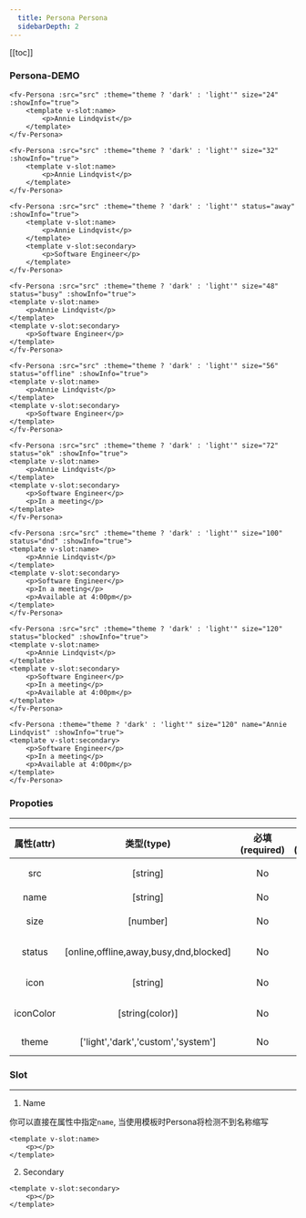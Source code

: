 ```yaml
---
  title: Persona Persona
  sidebarDepth: 2
---
```

  
[[toc]]

### Persona-DEMO

<script>
export default {
    data () {
        return {
            src: "https://static2.sharepointonline.com/files/fabric/office-ui-fabric-react-assets/persona-female.png",
            theme: false
        }
    }
}
</script>

<ClientOnly>

<fv-toggle-switch v-model="theme" on="Dark" off="Light"></fv-toggle-switch>

<fv-Persona :src="src" :theme="theme ? 'dark' : 'light'" size="24" status="online" :showInfo="true">
<template v-slot:name>
    <p>Annie Lindqvist</p>
</template>
</fv-Persona>
</ClientOnly>

```vue
<fv-Persona :src="src" :theme="theme ? 'dark' : 'light'" size="24" :showInfo="true">
    <template v-slot:name>
        <p>Annie Lindqvist</p>
    </template>
</fv-Persona>
```

<ClientOnly>
<fv-Persona :src="src" :theme="theme ? 'dark' : 'light'" size="32" status="online" :showInfo="true">
<template v-slot:name>
    <p>Annie Lindqvist</p>
</template>
</fv-Persona>
</ClientOnly>

```vue
<fv-Persona :src="src" :theme="theme ? 'dark' : 'light'" size="32" :showInfo="true">
    <template v-slot:name>
        <p>Annie Lindqvist</p>
    </template>
</fv-Persona>
```

<ClientOnly>
<fv-Persona :src="src" :theme="theme ? 'dark' : 'light'" status="away" :showInfo="true">
<template v-slot:name>
    <p>Annie Lindqvist</p>
</template>
<template v-slot:secondary>
    <p>Software Engineer</p>
</template>
</fv-Persona>
</ClientOnly>

```vue
<fv-Persona :src="src" :theme="theme ? 'dark' : 'light'" status="away" :showInfo="true">
    <template v-slot:name>
        <p>Annie Lindqvist</p>
    </template>
    <template v-slot:secondary>
        <p>Software Engineer</p>
    </template>
</fv-Persona>
```


<ClientOnly>
<fv-Persona :src="src" :theme="theme ? 'dark' : 'light'" size="48" status="busy" :showInfo="true">
<template v-slot:name>
    <p>Annie Lindqvist</p>
</template>
<template v-slot:secondary>
    <p>Software Engineer</p>
</template>
</fv-Persona>
</ClientOnly>

```vue
<fv-Persona :src="src" :theme="theme ? 'dark' : 'light'" size="48" status="busy" :showInfo="true">
<template v-slot:name>
    <p>Annie Lindqvist</p>
</template>
<template v-slot:secondary>
    <p>Software Engineer</p>
</template>
</fv-Persona>
```


<ClientOnly>
<fv-Persona :src="src" :theme="theme ? 'dark' : 'light'" size="56" status="offline" :showInfo="true">
<template v-slot:name>
    <p>Annie Lindqvist</p>
</template>
<template v-slot:secondary>
    <p>Software Engineer</p>
</template>
</fv-Persona>
</ClientOnly>

```vue
<fv-Persona :src="src" :theme="theme ? 'dark' : 'light'" size="56" status="offline" :showInfo="true">
<template v-slot:name>
    <p>Annie Lindqvist</p>
</template>
<template v-slot:secondary>
    <p>Software Engineer</p>
</template>
</fv-Persona>
```


<ClientOnly>
<fv-Persona :src="src" :theme="theme ? 'dark' : 'light'" size="72" status="ok" :showInfo="true">
<template v-slot:name>
    <p>Annie Lindqvist</p>
</template>
<template v-slot:secondary>
    <p>Software Engineer</p>
    <p>In a meeting</p>
</template>
</fv-Persona>
</ClientOnly>

```vue
<fv-Persona :src="src" :theme="theme ? 'dark' : 'light'" size="72" status="ok" :showInfo="true">
<template v-slot:name>
    <p>Annie Lindqvist</p>
</template>
<template v-slot:secondary>
    <p>Software Engineer</p>
    <p>In a meeting</p>
</template>
</fv-Persona>
```


<ClientOnly>
<fv-Persona :src="src" :theme="theme ? 'dark' : 'light'" size="100" status="dnd" :showInfo="true">
<template v-slot:name>
    <p>Annie Lindqvist</p>
</template>
<template v-slot:secondary>
    <p>Software Engineer</p>
    <p>In a meeting</p>
    <p>Available at 4:00pm</p>
</template>
</fv-Persona>
</ClientOnly>

```vue
<fv-Persona :src="src" :theme="theme ? 'dark' : 'light'" size="100" status="dnd" :showInfo="true">
<template v-slot:name>
    <p>Annie Lindqvist</p>
</template>
<template v-slot:secondary>
    <p>Software Engineer</p>
    <p>In a meeting</p>
    <p>Available at 4:00pm</p>
</template>
</fv-Persona>
```


<ClientOnly>
<fv-Persona :src="src" :theme="theme ? 'dark' : 'light'" size="120" status="blocked" :showInfo="true">
<template v-slot:name>
    <p>Annie Lindqvist</p>
</template>
<template v-slot:secondary>
    <p>Software Engineer</p>
    <p>In a meeting</p>
    <p>Available at 4:00pm</p>
</template>
</fv-Persona>
</ClientOnly>

```vue
<fv-Persona :src="src" :theme="theme ? 'dark' : 'light'" size="120" status="blocked" :showInfo="true">
<template v-slot:name>
    <p>Annie Lindqvist</p>
</template>
<template v-slot:secondary>
    <p>Software Engineer</p>
    <p>In a meeting</p>
    <p>Available at 4:00pm</p>
</template>
</fv-Persona>
```


<ClientOnly>
<fv-Persona :theme="theme ? 'dark' : 'light'" size="120" name="Annie Lindqvist" :showInfo="true">
<template v-slot:secondary>
    <p>Software Engineer</p>
    <p>In a meeting</p>
    <p>Available at 4:00pm</p>
</template>
</fv-Persona>
</ClientOnly>

```vue
<fv-Persona :theme="theme ? 'dark' : 'light'" size="120" name="Annie Lindqvist" :showInfo="true">
<template v-slot:secondary>
    <p>Software Engineer</p>
    <p>In a meeting</p>
    <p>Available at 4:00pm</p>
</template>
</fv-Persona>
```


### Propoties
---
| 属性(attr) |               类型(type)               | 必填(required) | 默认值(default) |   说明(statement)    |
|:----------:|:--------------------------------------:|:--------------:|:---------------:|:--------------------:|
|    src     |                [string]                |       No       |       N/A       | Persona图像资源链接  |
|    name    |                [string]                |       No       |       N/A       |         名称         |
|    size    |                [number]                |       No       |       40        |   Persona头像大小    |
|   status   | [online,offline,away,busy,dnd,blocked] |       No       |       N/A       |     Persona状态      |
|    icon    |                [string]                |       No       |       N/A       |    自定义状态图标    |
| iconColor  |            [string(color)]             |       No       |       N/A       | 自定义状态图标前景色 |
|   theme    |   ['light','dark','custom','system']   |       No       |     system      |    Persona theme     |

### Slot
---

1. Name

你可以直接在属性中指定`name`, 当使用模板时Persona将检测不到名称缩写

```vue
<template v-slot:name>
    <p></p>
</template>
```

2. Secondary

```vue
<template v-slot:secondary>
    <p></p>
</template>
```
